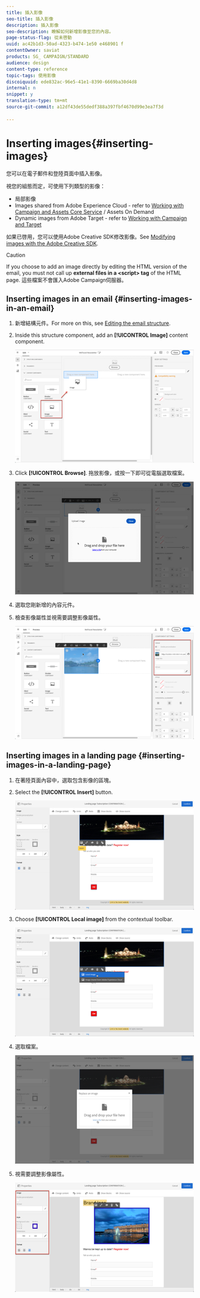 ```yaml
---
title: 插入影像
seo-title: 插入影像
description: 插入影像
seo-description: 瞭解如何新增影像至您的內容。
page-status-flag: 從未啓動
uuid: ac42b1d3-50ad-4323-b474-1e50 e468901 f
contentOwner: saviat
products: SG_ CAMPAIGN/STANDARD
audience: design
content-type: reference
topic-tags: 使用影像
discoiquuid: ede832ac-96e5-41e1-8390-6669ba30d4d8
internal: n
snippet: y
translation-type: tm+mt
source-git-commit: a12df43de55dedf388a397fbf4670d99e3ea7f3d

---
```



# Inserting images{#inserting-images}

您可以在電子郵件和登陸頁面中插入影像。

視您的組態而定，可使用下列類型的影像：

* 局部影像
* Images shared from Adobe Experience Cloud - refer to [Working with Campaign and Assets Core Service](../../integrating/using/working-with-campaign-and-assets-core-service.md) / Assets On Demand
* Dynamic images from Adobe Target - refer to [Working with Campaign and Target](../../integrating/using/about-campaign-target-integration.md)

如果已啓用，您可以使用Adobe Creative SDK修改影像。See [Modifying images with the Adobe Creative SDK](../../designing/using/modifying-images-with-the-adobe-creative-sdk.md).

>[!CAUTION]
>
>If you choose to add an image directly by editing the HTML version of the email, you must not call up **external files in a &lt;script&gt; tag** of the HTML page. 這些檔案不會匯入Adobe Campaign伺服器。

## Inserting images in an email {#inserting-images-in-an-email}

1. 新增結構元件。For more on this, see [Editing the email structure](../../designing/using/defining-the-email-structure.md#editing-the-email-structure).
1. Inside this structure component, add an **[!UICONTROL Image]** content component.

   ![](assets/des_insert_images_1.png)

1. Click **[!UICONTROL Browse]**. 拖放影像，或按一下即可從電腦選取檔案。

   ![](assets/des_insert_images_2.png)

1. 選取您剛新增的內容元件。
1. 檢查影像屬性並視需要調整影像屬性。

   ![](assets/des_insert_images_3.png)

## Inserting images in a landing page {#inserting-images-in-a-landing-page}

1. 在著陸頁面內容中，選取包含影像的區塊。
1. Select the **[!UICONTROL Insert]** button.

   ![](assets/des_insert_images_lp_1.png)

1. Choose **[!UICONTROL Local image]** from the contextual toolbar.

   ![](assets/des_insert_images_lp_2.png)

1. 選取檔案。

   ![](assets/des_insert_images_lp_3.png)

1. 視需要調整影像屬性。

   ![](assets/des_insert_images_lp_4.png)

